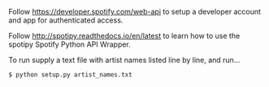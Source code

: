 Follow https://developer.spotify.com/web-api to setup a developer account and
app for authenticated access.

Follow http://spotipy.readthedocs.io/en/latest to learn how to use the spotipy
Spotify Python API Wrapper.

To run supply a text file with artist names listed line by line, and run...
```
$ python setup.py artist_names.txt
```
